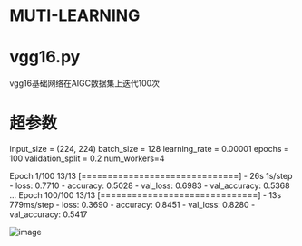 # MUTI-LEARNING

# vgg16.py

vgg16基础网络在AIGC数据集上迭代100次

# 超参数

input_size = (224, 224)
batch_size = 128
learning_rate = 0.00001
epochs = 100
validation_split = 0.2
num_workers=4

Epoch 1/100
13/13 [==============================] - 26s 1s/step - loss: 0.7710 - accuracy: 0.5028 - val_loss: 0.6983 - val_accuracy: 0.5368
...
Epoch 100/100
13/13 [==============================] - 13s 779ms/step - loss: 0.3690 - accuracy: 0.8451 - val_loss: 0.8280 - val_accuracy: 0.5417

![image](https://github.com/user-attachments/assets/dc08d720-518f-414c-8812-319e923bc283)

